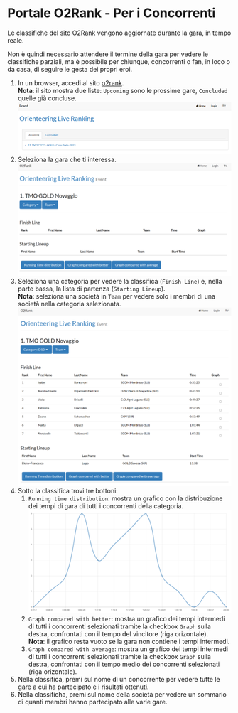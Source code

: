 # Portale O2Rank - Per i Concorrenti

Le classifiche del sito O2Rank vengono aggiornate durante la gara, in tempo reale.  
  
Non è quindi necessario attendere il termine della gara per vedere le classifiche parziali, ma è possibile per chiunque, concorrenti o fan, in loco o da casa, di seguire le gesta dei propri eroi.  
  
1. In un browser, accedi al sito [o2rank](http://classifiche.asti-ticino.ch/o2rank).  
**Nota**: il sito mostra due liste: `Upcoming` sono le prossime gare, `Concluded` quelle già concluse.
![Prossime gare](inc/main_upcoming.png)
1. Seleziona la gara che ti interessa.  
![Panoramica](inc/gara_panoramica.png)
1. Seleziona una categoria per vedere la classifica (`Finish Line`) e, nella parte bassa, la lista di partenza (`Starting Lineup`).  
**Nota**: seleziona una società in `Team` per vedere solo i membri di una società nella categoria selezionata.
![Classifica e lista di partenza](inc/gara_categoria.png)
1. Sotto la classifica trovi tre bottoni:
    1. `Running time distribution`: mostra un grafico con la distribuzione dei tempi di gara di tutti i concorrenti della categoria.
    ![Grafico distribuzione tempi](inc/classifica_graph_tempi.png)
    1. `Graph compared with better`: mostra un grafico dei tempi intermedi di tutti i concorrenti selezionati tramite la checkbox `Graph` sulla destra, confrontati con il tempo del vincitore (riga orizontale).  
    **Nota**: il grafico resta vuoto se la gara non contiene i tempi intermedi.
    1. `Graph compared with average`: mostra un grafico dei tempi intermedi di tutti i concorrenti selezionati tramite la checkbox `Graph` sulla destra, confrontati con il tempo medio dei concorrenti selezionati (riga orizontale).
1. Nella classifica, premi sul nome di un concorrente per vedere tutte le gare a cui ha partecipato e i risultati ottenuti.
1. Nella classificha, premi sul nome della società per vedere un sommario di quanti membri hanno partecipato alle varie gare. 